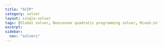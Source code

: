```yaml
---
title: "SCIP"
category: solver
layout: single-solver
tags: [Global solver, Nonconvex quadratic programming solver, Mixed-integer quadratic programming solver, Mixed-integer linear programming solver]
excerpt:
sidebar:
  nav: "solvers"
---
```

